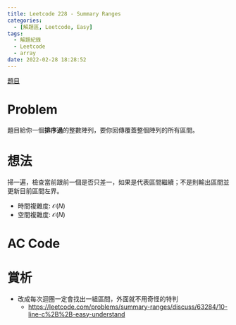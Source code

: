 ```yaml
---
title: Leetcode 228 - Summary Ranges
categories:
  - [解題區, Leetcode, Easy]
tags:
  - 解題紀錄
  - Leetcode
  - array
date: 2022-02-28 18:28:52
---
```


[題目](https://leetcode.com/problems/summary-ranges/)

# Problem

題目給你一個**排序過**的整數陣列，要你回傳覆蓋整個陣列的所有區間。

# 想法

掃一遍，檢查當前跟前一個是否只差一，如果是代表區間繼續；不是則輸出區間並更新目前區間左界。

- 時間複雜度: $\mathcal{O}(N)$
- 空間複雜度: $\mathcal{O}(N)$

# AC Code

<script src="https://emgithub.com/embed-v2.js?target=https%3A%2F%2Fgithub.com%2Froy4801%2Fsolved_problems%2Fblob%2Fmaster%2Fleetcode%2F228.cpp%23L10-L41&style=github&type=code&showBorder=on&showLineNumbers=on&showFileMeta=on&showFullPath=on&showCopy=on"></script>

# 賞析

- 改成每次迴圈一定會找出一組區間，外面就不用奇怪的特判
  - <https://leetcode.com/problems/summary-ranges/discuss/63284/10-line-c%2B%2B-easy-understand>
